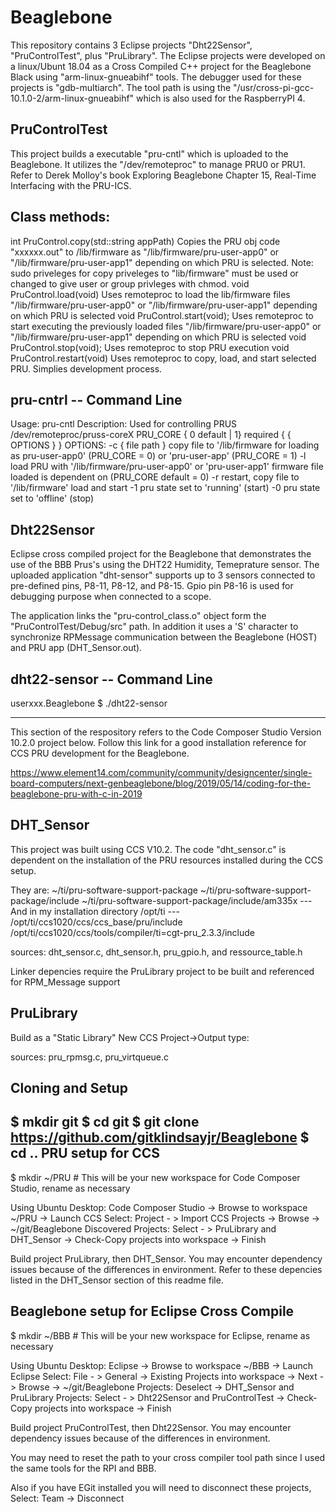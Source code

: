 # Beaglebone
This repository contains 3 Eclipse projects "Dht22Sensor", "PruControlTest", plus "PruLibrary".  The Eclipse projects were developed on a linux/Ubunt 18.04 as a Cross Compiled C++ project for the Beaglebone Black using "arm-linux-gnueabihf" tools.  The debugger used for these projects is "gdb-multiarch".  The tool path is using the "/usr/cross-pi-gcc-10.1.0-2/arm-linux-gnueabihf" which is also used for the RaspberryPI 4.

PruControlTest
--------------
This project builds a executable "pru-cntl" which is uploaded to the Beaglebone.  It utilizes the "/dev/remoteproc" to manage PRU0 or PRU1.  Refer to Derek Molloy's book Exploring Beaglebone Chapter 15, Real-Time Interfacing with the PRU-ICS.

Class methods:
-------------------------------------------
int PruControl.copy(std::string appPath)
  Copies the PRU obj code "xxxxxx.out" to /lib/firmware as "/lib/firmware/pru-user-app0" or "/lib/firmware/pru-user-app1" depending on which PRU is selected.
  Note: sudo priveleges for copy priveleges to "lib/firmware" must be used or changed to give user or group privleges with chmod.
void PruControl.load(void)
  Uses remoteproc to load the lib/firmware files "/lib/firmware/pru-user-app0" or "/lib/firmware/pru-user-app1"  depending on which PRU is selected
void PruControl.start(void);
  Uses remoteproc to start executing the previously loaded files "/lib/firmware/pru-user-app0" or "/lib/firmware/pru-user-app1"  depending on which PRU is selected
void PruControl.stop(void);
  Uses remoteproc to stop PRU execution
void PruControl.restart(void)
  Uses remoteproc to copy, load, and start selected PRU. Simplies development process.
  
pru-cntrl -- Command Line
------------
 Usage: pru-cntl
	Description: Used for controlling PRUS /dev/remoteproc/pruss-coreX
         PRU_CORE { 0 default | 1} required { { OPTIONS } }
         OPTIONS:
		-c  { file path } copy file to '/lib/firmware for loading as
		    pru-user-app0' (PRU_CORE = 0) or 'pru-user-app' (PRU_CORE = 1)
		-l  load PRU with '/lib/firmware/pru-user-app0' or 'pru-user-app1'
		    firmware file loaded is dependent on (PRU_CORE default = 0)
		 -r  restart, copy file to '/lib/firmware' load and start
		 -1  pru state set to 'running' (start)
		 -0  pru state set to 'offline' (stop)

Dht22Sensor
-----------------------------------
Eclipse cross compiled project for the Beaglebone that demonstrates the use of the BBB Prus's using the DHT22 Humidity, Temeprature sensor.  The  uploaded application "dht-sensor" supports up to 3 sensors connected to pre-defined pins, P8-11, P8-12, and P8-15.  Gpio pin P8-16 is used for debugging purpose when connected to a scope.

The application links the "pru-control_class.o" object form the "PruControlTest/Debug/src" path.  In addition it uses a 'S' character to synchronize RPMessage communication between the Beaglebone (HOST) and PRU app (DHT_Sensor.out).

dht22-sensor -- Command Line
-----------------------------------
userxxx.Beaglebone $ ./dht22-sensor

*************************************************************************************************************************************************
This section of the respository refers to the Code Composer Studio Version 10.2.0 project below. 
Follow this link for a good installation reference for CCS PRU development for the Beaglebone.

https://www.element14.com/community/community/designcenter/single-board-computers/next-genbeaglebone/blog/2019/05/14/coding-for-the-beaglebone-pru-with-c-in-2019

DHT_Sensor
--------------------------------------------------
This project was built using CCS V10.2. The code "dht_sensor.c" is dependent on the installation of the PRU resources installed during the CCS setup.

They are:
~/ti/pru-software-support-package
~/ti/pru-software-support-package/include
~/ti/pru-software-support-package/include/am335x
        --- And in my installation directory /opt/ti ---
/opt/ti/ccs1020/ccs/ccs_base/pru/include
/opt/ti/ccs1020/ccs/tools/compiler/ti=cgt-pru_2.3.3/include

  sources: dht_sensor.c, dht_sensor.h, pru_gpio.h, and ressource_table.h
  
Linker depencies require the PruLibrary project to be built and referenced for RPM_Message support

PruLibrary
-------------------------------
Build as a "Static Library" New CCS Project->Output type:

  sources: pru_rpmsg.c, pru_virtqueue.c
  
Cloning and Setup
-------------------------------------------
$ mkdir git
$ cd git
$ git clone https://github.com/gitklindsayjr/Beaglebone
$ cd ..
PRU setup for CCS
-----------------
$ mkdir ~/PRU  # This will be your new workspace for Code Composer Studio, rename as necessary

Using Ubuntu Desktop: Code Composer Studio -> Browse to workspace ~/PRU -> Launch
CCS Select: Project - > Import CCS Projects -> Browse -> ~/git/Beaglebone
Discovered Projects: Select - > PruLibrary and DHT_Sensor -> Check-Copy projects into workspace -> Finish

Build project PruLibrary, then DHT_Sensor.  You may encounter dependency issues because of the differences in environment.
Refer to these depencies listed in the DHT_Sensor section of this readme file.

Beaglebone setup for Eclipse Cross Compile
-------------------------------------------
$ mkdir ~/BBB  # This will be your new workspace for Eclipse, rename as necessary


Using Ubuntu Desktop: Eclipse -> Browse to workspace ~/BBB -> Launch
Eclipse Select: File - > General -> Existing Projects into workspace -> Next -> Browse -> ~/git/Beaglebone
Projects: Deselect -> DHT_Sensor and PruLibrary
Projects: Select - > Dht22Sensor and PruControlTest -> Check-Copy projects into workspace -> Finish

Build project PruControlTest, then Dht22Sensor.  You may encounter dependency issues because of the differences in environment.

You may need to reset the path to your cross compiler tool path since I used the same tools for the RPI and BBB.

Also if you have EGit installed you will need to disconnect these projects, Select: Team -> Disconnect 




        
        

